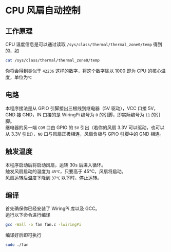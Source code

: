 # CPU 风扇自动控制

## 工作原理
CPU 温度信息是可以通过读取 `/sys/class/thermal/thermal_zone0/temp` 得到的，如
```bash
cat /sys/class/thermal/thermal_zone0/temp
```
你将会得到类似于 `42236` 这样的数字，将这个数字除以 1000 即为 CPU 的核心温度，单位为`℃`

## 电路
本程序接法是从 GPIO 引脚接出三根线到继电器（5V 驱动），VCC 口接 5V，GND 接 GND，IN 口接的是 WiringPi 编号为 `0` 的引脚，即实际编号为 `11` 的引脚。  
继电器的另一端 `COM` 口由 GPIO 的 `5V` 引出（若你的风扇 3.3V 可以驱动，也可以从 3.3V 引出），`NO` 口与风扇正极相连，风扇负极与 GPIO 引脚中的 GND 相连。

## 触发温度
本程序启动后将启动风扇，运转 30s 后进入循环。  
触发风扇启动的温度为 `45℃`，只要高于 45℃，风扇将启动。  
风扇运转后温度下降到 `37℃` 以下时，停止运转。

## 编译
首先确保你已经安装了 WiringPi 库以及 GCC。  
运行以下命令进行编译

```bash
gcc -Wall -o fan fan.c -lwiringPi
```

编译好后即可执行

```bash
sudo ./fan
```